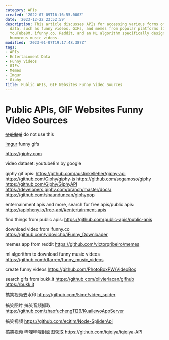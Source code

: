 ```yaml
---
category: APIs
created: '2022-07-09T16:16:55.000Z'
date: '2023-12-22 23:52:59'
description: This article discusses APIs for accessing various forms of entertainment
  data, such as funny videos, GIFs, and memes from popular platforms like Imgur, Giphy,
  YouTube8M, ifunny.co, Reddit, and an ML algorithm specifically designed to identify
  humorous music videos.
modified: '2023-01-07T19:17:48.387Z'
tags:
- APIs
- Entertainment Data
- Funny Videos
- GIFs
- Memes
- Imgur
- Giphy
title: Public APIs, GIF Websites Funny Video Sources
---
```


# Public APIs, GIF Websites Funny Video Sources

~~[rapidapi](https://rapidapi.com/)~~ do not use this

[imgur](https://pypi.org/project/imgur-scraper/) funny gifs

https://giphy.com

video dataset:
youtube8m by google

giphy gif apis:
https://github.com/austinkelleher/giphy-api
https://github.com/Giphy/giphy-js
https://github.com/sogamoso/giphy
https://github.com/Giphy/GiphyAPI
https://developers.giphy.com/branch/master/docs/
https://github.com/shaunduncan/giphypop

enternainment apis and more, search for free apis/public apis:
https://apipheny.io/free-api/#entertainment-apis

find things from public apis:
https://github.com/public-apis/public-apis

download video from ifunny.co
https://github.com/vidovichb/iFunny_Downloader

memes app from reddit
https://github.com/victorqribeiro/memes

ml algorithm to download funny music videos
https://github.com/dfarren/funny_music_videos

create funny videos
https://github.com/PhotoBoxPW/VideoBox

search gifs from bukk.it
https://github.com/olivierlacan/gifhub
https://bukk.it

搞笑视频去水印
https://github.com/5ime/video_spider

搞笑图片 搞笑音频抓取
https://github.com/zhaofucheng1129/KuailewoAppServer

搞笑视频
https://github.com/ecitlm/Node-SpliderApi

搞笑视频 哔哩哔哩封面图获取
https://github.com/iqiqiya/iqiqiya-API
